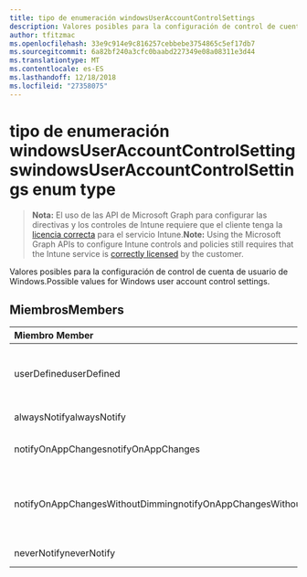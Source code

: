 ```yaml
---
title: tipo de enumeración windowsUserAccountControlSettings
description: Valores posibles para la configuración de control de cuenta de usuario de Windows.
author: tfitzmac
ms.openlocfilehash: 33e9c914e9c816257cebbebe3754865c5ef17db7
ms.sourcegitcommit: 6a82bf240a3cfc0baabd227349e08a08311e3d44
ms.translationtype: MT
ms.contentlocale: es-ES
ms.lasthandoff: 12/18/2018
ms.locfileid: "27358075"
---
```

# <a name="windowsuseraccountcontrolsettings-enum-type"></a><span data-ttu-id="c2c05-103">tipo de enumeración windowsUserAccountControlSettings</span><span class="sxs-lookup"><span data-stu-id="c2c05-103">windowsUserAccountControlSettings enum type</span></span>

> <span data-ttu-id="c2c05-104">**Nota:** El uso de las API de Microsoft Graph para configurar las directivas y los controles de Intune requiere que el cliente tenga la [licencia correcta](https://go.microsoft.com/fwlink/?linkid=839381) para el servicio Intune.</span><span class="sxs-lookup"><span data-stu-id="c2c05-104">**Note:** Using the Microsoft Graph APIs to configure Intune controls and policies still requires that the Intune service is [correctly licensed](https://go.microsoft.com/fwlink/?linkid=839381) by the customer.</span></span>

<span data-ttu-id="c2c05-105">Valores posibles para la configuración de control de cuenta de usuario de Windows.</span><span class="sxs-lookup"><span data-stu-id="c2c05-105">Possible values for Windows user account control settings.</span></span>
## <a name="members"></a><span data-ttu-id="c2c05-106">Miembros</span><span class="sxs-lookup"><span data-stu-id="c2c05-106">Members</span></span>
|<span data-ttu-id="c2c05-107">Miembro	</span><span class="sxs-lookup"><span data-stu-id="c2c05-107">Member</span></span>|<span data-ttu-id="c2c05-108">Valor</span><span class="sxs-lookup"><span data-stu-id="c2c05-108">Value</span></span>|<span data-ttu-id="c2c05-109">Descripción</span><span class="sxs-lookup"><span data-stu-id="c2c05-109">Description</span></span>|
|:---|:---|:---|
|<span data-ttu-id="c2c05-110">userDefined</span><span class="sxs-lookup"><span data-stu-id="c2c05-110">userDefined</span></span>|<span data-ttu-id="c2c05-111">0</span><span class="sxs-lookup"><span data-stu-id="c2c05-111">0</span></span>|<span data-ttu-id="c2c05-112">Definido por el usuario, valor predeterminado, sin intención.</span><span class="sxs-lookup"><span data-stu-id="c2c05-112">User Defined, default value, no intent.</span></span>|
|<span data-ttu-id="c2c05-113">alwaysNotify</span><span class="sxs-lookup"><span data-stu-id="c2c05-113">alwaysNotify</span></span>|<span data-ttu-id="c2c05-114">1</span><span class="sxs-lookup"><span data-stu-id="c2c05-114">1</span></span>|<span data-ttu-id="c2c05-115">Notificarme siempre.</span><span class="sxs-lookup"><span data-stu-id="c2c05-115">Always notify.</span></span>|
|<span data-ttu-id="c2c05-116">notifyOnAppChanges</span><span class="sxs-lookup"><span data-stu-id="c2c05-116">notifyOnAppChanges</span></span>|<span data-ttu-id="c2c05-117">2</span><span class="sxs-lookup"><span data-stu-id="c2c05-117">2</span></span>|<span data-ttu-id="c2c05-118">Notificar en los cambios de la aplicación.</span><span class="sxs-lookup"><span data-stu-id="c2c05-118">Notify on app changes.</span></span>|
|<span data-ttu-id="c2c05-119">notifyOnAppChangesWithoutDimming</span><span class="sxs-lookup"><span data-stu-id="c2c05-119">notifyOnAppChangesWithoutDimming</span></span>|<span data-ttu-id="c2c05-120">3</span><span class="sxs-lookup"><span data-stu-id="c2c05-120">3</span></span>|<span data-ttu-id="c2c05-121">Notificar en los cambios de la aplicación sin atenuar el escritorio.</span><span class="sxs-lookup"><span data-stu-id="c2c05-121">Notify on app changes without dimming desktop.</span></span>|
|<span data-ttu-id="c2c05-122">neverNotify</span><span class="sxs-lookup"><span data-stu-id="c2c05-122">neverNotify</span></span>|<span data-ttu-id="c2c05-123">4</span><span class="sxs-lookup"><span data-stu-id="c2c05-123">4</span></span>|<span data-ttu-id="c2c05-124">No notificar nunca.</span><span class="sxs-lookup"><span data-stu-id="c2c05-124">Never notify.</span></span>|




